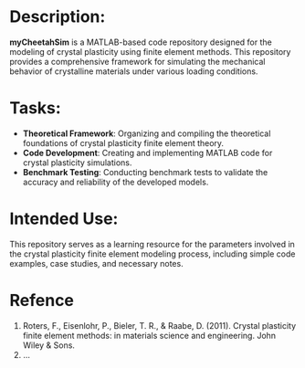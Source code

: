 # Description:
**myCheetahSim** is a MATLAB-based code repository designed for the modeling of crystal plasticity using finite element methods. This repository provides a comprehensive framework for simulating the mechanical behavior of crystalline materials under various loading conditions.

# Tasks:
- **Theoretical Framework**: Organizing and compiling the theoretical foundations of crystal plasticity finite element theory.
- **Code Development**: Creating and implementing MATLAB code for crystal plasticity simulations.
- **Benchmark Testing**: Conducting benchmark tests to validate the accuracy and reliability of the developed models.

# Intended Use:
This repository serves as a learning resource for the parameters involved in the crystal plasticity finite element modeling process, including simple code examples, case studies, and necessary notes.

# Refence
1. Roters, F., Eisenlohr, P., Bieler, T. R., & Raabe, D. (2011). Crystal plasticity finite element methods: in materials science and engineering. John Wiley & Sons.
2. ...
